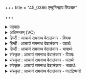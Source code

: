 +++
title = "45_0386 एन्दुमिन्द्राय सिञ्चत"

+++
<details><summary>पदपाठः</summary>

आ꣢। इ꣡न्दु꣢꣯म्। इ꣡न्द्रा꣢꣯य। सि꣣ञ्चत। पि꣡बा꣢꣯ति। सो꣣म्य꣢म्। म꣡धु꣢꣯। प्र। रा꣡धाँ꣢꣯सि। चो꣣दयते। महित्वना꣢। ३८६।
</details>

<details><summary>अधिमन्त्रम् (VC)</summary>

- इन्द्रः
- विश्वमना वैयश्वः
- उष्णिक्
- ऋषभः
- ऐन्द्रं काण्डम्
</details>

<details><summary>हिन्दी : आचार्य रामनाथ वेदालंकार - विषयः</summary>

अगले मन्त्र में इन्द्र को सोममिश्रित मधु समर्पित करने की प्रेरणा की गयी है।
</details>

<details><summary>हिन्दी : आचार्य रामनाथ वेदालंकार - पदार्थः</summary>

पदार्थान्वयभाषाः -  हे मनुष्यो ! तुम (इन्द्राय) परमैश्वर्ययुक्त जगत्पति परमात्मा के लिए (इन्दुम्) ज्ञान-कर्म-रूप सोमरस को (आ सिञ्चत) सींचो, समर्पित करो। वह (सोम्यम्) ज्ञान-कर्म-रूप सोम से युक्त (मधु) उपासनारूप मधु को (पिबाति) पीता है। इस प्रकार पूजा किया हुआ वह, पूजक को (महित्वना) अपनी महिमा से (राधांसि) सफलताएँ (चोदयते) प्रदान करता है ॥६॥
</details>

<details><summary>हिन्दी : आचार्य रामनाथ वेदालंकार - भावार्थः</summary>

भावार्थभाषाः -  जैसे यज्ञ में सोमरस को मधु में मिलाकर होम करते हैं, वैसे ही हमें अपने ज्ञान-कर्मरूप सोमरस को उपासनारूप मधु में मिलाकर परमेश्वर के प्रति उसका होम करना चाहिए। उससे वह अपने उपासक को बल प्रदान करके उसे सफलता की सीढ़ी पर चढ़ा देता है ॥६॥
</details>

<details><summary>संस्कृत : आचार्य रामनाथ वेदालंकार - विषयः</summary>

अथेन्द्राय सोममिश्रितं मधु समर्पयितुं प्रेरयति।
</details>

<details><summary>संस्कृत : आचार्य रामनाथ वेदालंकार - पदार्थः</summary>

पदार्थान्वयभाषाः -  हे मानवाः ! यूयम् (इन्द्राय) परमैश्वर्ययुक्ताय जगत्पतये परमात्मने (इन्दुम्) ज्ञानकर्मरूपं सोमरसम् (आ सिञ्चत) प्रक्षारयत, समर्पयत। सः (सोम्यम्) ज्ञानकर्मरूपसोममयम्। अत्र ‘सोममर्हति यः। अ० ४।४।१३७’ इति प्रकरणे ‘मये च। अ० ४।४।१३८’ इत्यनेन सोमशब्दान्मयडर्थे यः। (मधु) उपासनारूपं मधुरं माक्षिकम् (पिबाति) पिबति। पा धातोर्लेटि रूपम्। एवं पूजितः स पूजकाय (महित्वना) स्वमहिम्ना राधांसि साफल्यानि। राध संसिद्धौ धातोः असुन् प्रत्ययः। (प्र चोदयते) प्रेरयति, प्रयच्छति ॥६॥
</details>

<details><summary>संस्कृत : आचार्य रामनाथ वेदालंकार - भावार्थः</summary>

भावार्थभाषाः -  यथा यज्ञे सोमरसं मधुनि संमिश्र्य। तस्य होमं कुर्वन्ति तथैवास्माभिः स्वकीयं ज्ञानकर्माख्यं सोमरसम् उपासनारूपे मधुनि संमिश्र्य परमेश्वराय तद्धोमः कार्यः। तेन स स्वोपासकाय बलं प्रदाय तं सफलतायाः सोपानमधिरोहयति ॥६॥
</details>

<details><summary>संस्कृत : आचार्य रामनाथ वेदालंकार - पादटिप्पनी</summary>

टिप्पणी:   १. ऋ० ८।२४।१३, ‘प्र राधांसि चोदयते’ इत्यत्र ‘प्र राधसा चोदयाते’ इति पाठः। साम० १५०९।
</details>